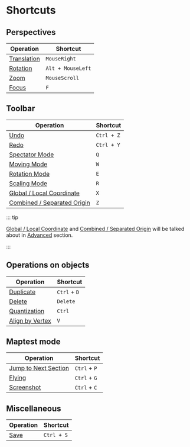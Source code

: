 # Shortcuts

## Perspectives

| Operation                                        | Shortcut          |
| ------------------------------------------------ | ----------------- |
| [Translation](/en/start/basic-operation.md#translation) | `MouseRight`      |
| [Rotation](/en/start/basic-operation.md#rotation)       | `Alt + MouseLeft` |
| [Zoom](/en/start/basic-operation.md#zoom)               | `MouseScroll`     |
| [Focus](/en/start/basic-operation.md#focus)             | `F`               |

## Toolbar

| Operation                                   | Shortcut   |
| ------------------------------------------- | ---------- |
| [Undo](/en/start/basic-operation.md#undo-and-redo) | `Ctrl + Z` |
| [Redo](/en/start/basic-operation.md#undo-and-redo) | `Ctrl + Y` |
| [Spectator Mode](/en/start/basic-operation.md#spectator-mode) | `Q`        |
| [Moving Mode](/en/start/basic-operation.md#moving-mode)    | `W`        |
| [Rotation Mode](/en/start/basic-operation.md#rotation-mode)  | `E`        |
| [Scaling Mode](/en/start/basic-operation.md#scaling-mode)   | `R`        |
| [Global / Local Coordinate]()               | `X`        |
| [Combined / Separated Origin]()             | `Z`        |

::: tip

[Global / Local Coordinate]() and [Combined / Separated Origin]() will be talked about in [Advanced](/en/advanced/) section.

:::

## Operations on objects

| Operation                                       | Shortcut     |
| ----------------------------------------------- | ------------ |
| [Duplicate](/en/start/basic-operation.md#duplicate-objects) | `Ctrl` + `D` |
| [Delete](/en/start/basic-operation.md#delete-objects)             | `Delete`     |
| [Quantization](/en/start/basic-operation.md#quantization)           | `Ctrl`       |
| [Align by Vertex](/en/start/alignment.md) | `V`          |

## Maptest mode

| Operation                                     | Shortcut     |
| --------------------------------------------- | ------------ |
| [Jump to Next Section](/en/start/basic-operation.md#jump-to-next-section) | `Ctrl` + `P` |
| [Flying](/en/start/basic-operation.md#flying)               | `Ctrl` + `G` |
| [Screenshot](/en/start/basic-operation.md#screenshot)           | `Ctrl` + `C` |

## Miscellaneous

| Operation                     | Shortcut   |
| ----------------------------- | ---------- |
| [Save](/en/start/basic-operation.md#save) | `Ctrl + S` |
